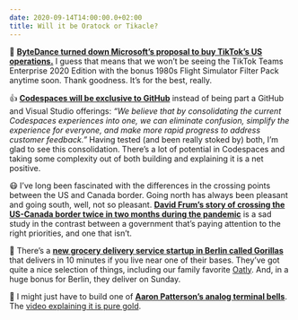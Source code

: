 ```yaml
---
date: 2020-09-14T14:00:00.0+02:00
title: Will it be Oratock or Tikacle?
---
```


🕺 **[ByteDance turned down Microsoft’s proposal to buy TikTok’s US operations.][1]** I guess that means that we won’t be seeing the TikTok Teams Enterprise 2020 Edition with the bonus 1980s Flight Simulator Filter Pack anytime soon. Thank goodness. It’s for the best, really.

👍 **[Codespaces will be exclusive to GitHub][0]** instead of being part a  GitHub and Visual Studio offerings: _“We believe that by consolidating the current Codespaces experiences into one, we can eliminate confusion, simplify the experience for everyone, and make more rapid progress to address customer feedback.”_  Having tested (and been really stoked by) both, I’m glad to see this consolidation. There’s a lot of potential in Codespaces and taking some complexity out of both building and explaining it is a net positive. 

😷 I’ve long been fascinated with the differences in the crossing points between the US and Canada border. Going north has always been pleasant and going south, well, not so pleasant. **[David Frum’s story of crossing the US-Canada border twice in two months during the pandemic][2]** is a sad study in the contrast between a government that’s paying attention to the right priorities, and one that isn’t.

🦍 There’s a **[new grocery delivery service startup in Berlin called Gorillas][3]** that delivers in 10 minutes if you live near one of their bases. They’ve got quite a nice selection of things, including our family favorite [Oatly][6]. And, in a huge bonus for Berlin, they deliver on Sunday.

🔔 I might just have to build one of **[Aaron Patterson’s analog terminal bells][4]**. The [video explaining it is pure gold][5].  

[0]: https://devblogs.microsoft.com/visualstudio/visual-studio-codespaces-is-consolidating-into-github-codespaces/
[1]: https://blogs.microsoft.com/blog/2020/09/13/microsoft-statement-on-tiktok/
[2]: https://www.theatlantic.com/ideas/archive/2020/09/i-crossed-back-state-denial/616126/
[3]: https://gorillas.io/
[4]: https://github.com/tenderlove/analog-terminal-bell
[5]: https://www.youtube.com/watch?v=uG8VpN6Z_YA
[6]: https://www.oatly.com/int/
